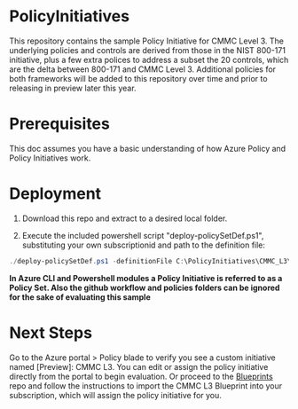 # PolicyInitiatives
This repository contains the sample Policy Initiative for CMMC Level 3.  The underlying policies and controls are derived from those in the NIST 800-171 initiative, plus a few extra polices to address a subset the 20 controls, which are the delta between 800-171 and CMMC Level 3.  Additional policies for both frameworks will be added to this repository over time and prior to releasing in preview later this year.

# Prerequisites
This doc assumes you have a basic understanding of how Azure Policy and Policy Initiatives work. 
  
# Deployment
1. Download this repo and extract to a desired local folder.

2. Execute the included powershell script "deploy-policySetDef.ps1", substituting your own subscriptionid and path to the definition file: 
  ```powershell
  ./deploy-policySetDef.ps1 -definitionFile C:\PolicyInitiatives\CMMC_L3\CMMCL3_Policyinitiative.json -subscriptionId 00000000-0000-0000-0000-000000000000
  ```
  
  **In Azure CLI and Powershell modules a Policy Initiative is referred to as a Policy Set.  Also the github workflow and policies folders can be ignored for the sake of evaluating this sample**
  
  # Next Steps
  
Go to the Azure portal > Policy blade to verify you see a custom initiative named [Preview]: CMMC L3.  You can edit or assign the policy initiative directly from the portal to begin evaluation.  Or proceed to the [Blueprints](https://github.com/adamdimopoulos/Blueprints) repo and follow the instructions to import the CMMC L3 Blueprint into your subscription, which will assign the policy initiative for you.  

  

